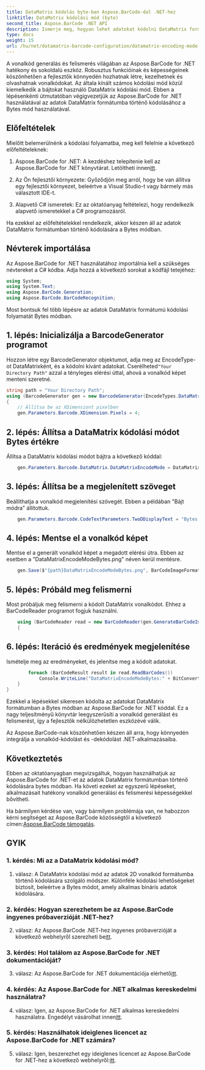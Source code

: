 ```yaml
---
title: DataMatrix kódolás byte-ban Aspose.BarCode-dal .NET-hez
linktitle: DataMatrix kódolási mód (byte)
second_title: Aspose.BarCode .NET API
description: Ismerje meg, hogyan lehet adatokat kódolni DataMatrix formátumban bytes módban az Aspose.BarCode for .NET segítségével. Kövesse lépésről lépésre útmutatónkat a vonalkód generálásához és felismeréséhez.
type: docs
weight: 15
url: /hu/net/datamatrix-barcode-configuration/datamatrix-encoding-mode-bytes/
---
```

A vonalkód generálás és felismerés világában az Aspose.BarCode for .NET hatékony és sokoldalú eszköz. Robusztus funkcióinak és képességeinek köszönhetően a fejlesztők könnyedén hozhatnak létre, kezelhetnek és olvashatnak vonalkódokat. Az általa kínált számos kódolási mód közül kiemelkedik a bájtokat használó DataMatrix kódolási mód. Ebben a lépésenkénti útmutatóban végigvezetjük az Aspose.BarCode for .NET használatával az adatok DataMatrix formátumba történő kódolásához a Bytes mód használatával.

## Előfeltételek

Mielőtt belemerülnénk a kódolási folyamatba, meg kell felelnie a következő előfeltételeknek:

1.  Aspose.BarCode for .NET: A kezdéshez telepítenie kell az Aspose.BarCode for .NET könyvtárat. Letöltheti innen[itt](https://releases.aspose.com/barcode/net/).

2. Az Ön fejlesztői környezete: Győződjön meg arról, hogy be van állítva egy fejlesztői környezet, beleértve a Visual Studio-t vagy bármely más választott IDE-t.

3. Alapvető C# ismeretek: Ez az oktatóanyag feltételezi, hogy rendelkezik alapvető ismeretekkel a C# programozásról.

Ha ezekkel az előfeltételekkel rendelkezik, akkor készen áll az adatok DataMatrix formátumban történő kódolására a Bytes módban.

## Névterek importálása

Az Aspose.BarCode for .NET használatához importálnia kell a szükséges névtereket a C# kódba. Adja hozzá a következő sorokat a kódfájl tetejéhez:

```csharp
using System;
using System.Text;
using Aspose.BarCode.Generation;
using Aspose.BarCode.BarCodeRecognition;
```

Most bontsuk fel több lépésre az adatok DataMatrix formátumú kódolási folyamatát Bytes módban.

## 1. lépés: Inicializálja a BarcodeGenerator programot

 Hozzon létre egy BarcodeGenerator objektumot, adja meg az EncodeType-ot DataMatrixként, és a kódolni kívánt adatokat. Cserélheted`"Your Directory Path"` azzal a tényleges elérési úttal, ahová a vonalkód képet menteni szeretné.

```csharp
string path = "Your Directory Path";
using (BarcodeGenerator gen = new BarcodeGenerator(EncodeTypes.DataMatrix, strBld.ToString()))
{
    // Állítsa be az XDimensiont pixelben
    gen.Parameters.Barcode.XDimension.Pixels = 4;
```

## 2. lépés: Állítsa a DataMatrix kódolási módot Bytes értékre

Állítsa a DataMatrix kódolási módot bájtra a következő kóddal:

```csharp
    gen.Parameters.Barcode.DataMatrix.DataMatrixEncodeMode = DataMatrixEncodeMode.Bytes;
```

## 3. lépés: Állítsa be a megjelenített szöveget

Beállíthatja a vonalkód megjelenítési szövegét. Ebben a példában "Bájt módra" állítottuk.

```csharp
    gen.Parameters.Barcode.CodeTextParameters.TwoDDisplayText = "Bytes mode";
```

## 4. lépés: Mentse el a vonalkód képet

Mentse el a generált vonalkód képet a megadott elérési útra. Ebben az esetben a "DataMatrixEncodeModeBytes.png" néven kerül mentésre.

```csharp
    gen.Save($"{path}DataMatrixEncodeModeBytes.png", BarCodeImageFormat.Png);
```

## 5. lépés: Próbáld meg felismerni

Most próbáljuk meg felismerni a kódolt DataMatrix vonalkódot. Ehhez a BarCodeReader programot fogjuk használni.

```csharp
    using (BarCodeReader read = new BarCodeReader(gen.GenerateBarCodeImage(), DecodeType.DataMatrix))
    {
```

## 6. lépés: Iteráció és eredmények megjelenítése

Ismételje meg az eredményeket, és jelenítse meg a kódolt adatokat.

```csharp
        foreach (BarCodeResult result in read.ReadBarCodes())
            Console.WriteLine("DataMatrixEncodeModeBytes:" + BitConverter.ToString(result.CodeBytes));
    }
}
```

Ezekkel a lépésekkel sikeresen kódolta az adatokat DataMatrix formátumban a Bytes módban az Aspose.BarCode for .NET kóddal. Ez a nagy teljesítményű könyvtár leegyszerűsíti a vonalkód generálást és felismerést, így a fejlesztők nélkülözhetetlen eszközévé válik.

Az Aspose.BarCode-nak köszönhetően készen áll arra, hogy könnyedén integrálja a vonalkód-kódolást és -dekódolást .NET-alkalmazásaiba.

## Következtetés

Ebben az oktatóanyagban megvizsgáltuk, hogyan használhatjuk az Aspose.BarCode for .NET-et az adatok DataMatrix formátumban történő kódolására bytes módban. Ha követi ezeket az egyszerű lépéseket, alkalmazásait hatékony vonalkód generálási és felismerési képességekkel bővítheti.

 Ha bármilyen kérdése van, vagy bármilyen problémája van, ne habozzon kérni segítséget az Aspose.BarCode közösségtől a következő címen:[Aspose.BarCode támogatás](https://forum.aspose.com/c/barcode/13).

## GYIK

### 1. kérdés: Mi az a DataMatrix kódolási mód?

1. válasz: A DataMatrix kódolási mód az adatok 2D vonalkód formátumba történő kódolására szolgáló módszer. Különféle kódolási lehetőségeket biztosít, beleértve a Bytes módot, amely alkalmas bináris adatok kódolására.

### 2. kérdés: Hogyan szerezhetem be az Aspose.BarCode ingyenes próbaverzióját .NET-hez?

 2. válasz: Az Aspose.BarCode .NET-hez ingyenes próbaverzióját a következő webhelyről szerezheti be[itt](https://releases.aspose.com/).

### 3. kérdés: Hol találom az Aspose.BarCode for .NET dokumentációját?

 3. válasz: Az Aspose.BarCode for .NET dokumentációja elérhető[itt](https://reference.aspose.com/barcode/net/).

### 4. kérdés: Az Aspose.BarCode for .NET alkalmas kereskedelmi használatra?

4. válasz: Igen, az Aspose.BarCode for .NET alkalmas kereskedelmi használatra. Engedélyt vásárolhat innen[itt](https://purchase.aspose.com/buy).

### 5. kérdés: Használhatok ideiglenes licencet az Aspose.BarCode for .NET számára?

 5. válasz: Igen, beszerezhet egy ideiglenes licencet az Aspose.BarCode for .NET-hez a következő webhelyről:[itt](https://purchase.aspose.com/temporary-license/).